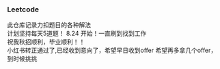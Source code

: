 ### Leetcode
此仓库记录力扣题目的各种解法  
计划坚持每天5道题！
8.24 开始！一直刷到找到工作  
祝我秋招顺利，毕业顺利！！  
小红书转正通过了,已经收到意向了，希望早日收到offer
希望再多拿几个offer，到时候挑挑
